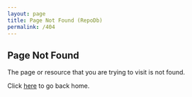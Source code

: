 ```yaml
---
layout: page
title: Page Not Found (RepoDb)
permalink: /404
---
```


## Page Not Found

The page or resource that you are trying to visit is not found.

Click [here](/) to go back home.